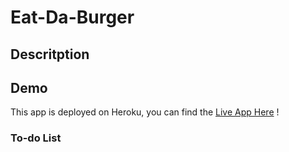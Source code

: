 # Eat-Da-Burger

## Descritption

## Demo
This app is deployed on Heroku, you can find the [Live App Here](https://pacific-garden-10018.herokuapp.com/) !

### To-do List
